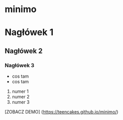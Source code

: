 # minimo

# Nagłówek 1 
## Nagłówek 2
### Nagłówek 3

* cos tam
* cos tam

1. numer 1
2. numer 2
3. numer 3


[ZOBACZ DEMO] (https://teencakes.github.io/minimo/)

